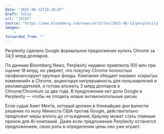 ```yaml
---
date: "2025-08-12T19:10:07"
draft: false
url: "/6183"
source: "https://www.bloomberg.com/news/articles/2025-08-12/perplexity-makes-34-5-billion-bid-for-google-s-chrome-browser?srnd=phx-technology"
images:
    -
forwarded_from: ""
---
```


Perplexity сделала Google формальное предложение купить Chrome за 34,5 млрд долларов. 

По данным Bloomberg News, Perplexity недавно привлекла 100 млн при оценке 18 млрд, но уверяет, что покупку Chrome полностью профинансируют крупные фонды. Компания обещает никаких «скрытых изменений» в Chrome, акцентируя непрерывность для пользователей и рекламодателей, и готова вложить 3 млрд долларов в Chrome/Chromium за два года. В предложении нет доли Google в Perplexity — чтобы не плодить новые антимонопольные риски.

Если судья Амит Мехта, который должен в ближайшие дни вынести решение по иску Минюста США против Google, действительно предложит меры вплоть до отчуждения, браузер может стать главным призом для AI-компаний. Даже если предложение Perplexity останется предложением, свою роль в определении цены оно уже играет.
